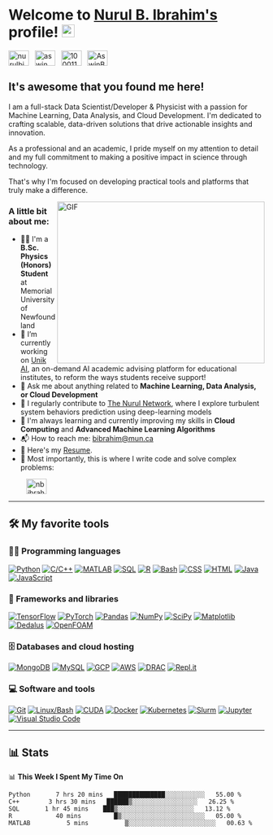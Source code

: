# Welcome to [Nurul B. Ibrahim's](https://github.com/nbibrahim) profile! <a href="https://github.com/nbibrahim"><img src="https://media.giphy.com/media/hvRJCLFzcasrR4ia7z/giphy.gif" width="25px"></a>

<a href="https://www.linkedin.com/in/nurulbibrahim/" target="_blank"><img align="center" src="https://raw.githubusercontent.com/rahuldkjain/github-profile-readme-generator/master/src/images/icons/Social/linked-in-alt.svg" alt="nurulbibrahim" height="30" width="40" /></a>
&nbsp;
<a href="https://www.instagram.com/_noorool_/" target="_blank"><img align="center" src="https://raw.githubusercontent.com/rahuldkjain/github-profile-readme-generator/master/src/images/icons/Social/instagram.svg" alt="aswin_barath_" height="30" width="40" /></a>
&nbsp;
<a href="https://www.facebook.com/nurulbibrahim" target="_blank"><img align="center" src="https://raw.githubusercontent.com/rahuldkjain/github-profile-readme-generator/master/src/images/icons/Social/facebook.svg" alt="100011683902531e" height="30" width="40" /></a>
&nbsp;
<a href="https://twitter.com/nurulb000" target="_blank"><img align="center" src="https://raw.githubusercontent.com/rahuldkjain/github-profile-readme-generator/master/src/images/icons/Social/twitter.svg" alt="AswinBarath2" height="30" width="40" /></a>
&nbsp;

## It's awesome that you found me here! 

I am a full-stack Data Scientist/Developer & Physicist with a passion for Machine Learning, Data Analysis, and Cloud Development. I'm dedicated to crafting scalable, data-driven solutions that drive actionable insights and innovation.

As a professional and an academic, I pride myself on my attention to detail and my full commitment to making a positive impact in science through technology.

That's why I'm focused on developing practical tools and platforms that truly make a difference.

<img align="right" alt="GIF" src="https://github.com/nbibrahim/nbibrahim/blob/master/coding.gif?raw=true" width="408" height="318" />


### A little bit about me:

- 👨‍🎓 I'm a **B.Sc. Physics (Honors) Student** at Memorial University of Newfoundland
- 🔭 I’m currently working on [Unik AI](https://www.unikai.ca/), an on-demand AI academic advising platform for educational institutes, to reform the ways students receive support!
- 💬 Ask me about anything related to **Machine Learning, Data Analysis, or Cloud Development**
- 📝 I regularly contribute to [The Nurul Network](https://github.com/nbibrahim/The-Nurul-Network), where I explore turbulent system behaviors prediction using deep-learning models
- 🌱 I'm always learning and currently improving my skills in **Cloud Computing** and **Advanced Machine Learning Algorithms**
- 📬 How to reach me: [bibrahim@mun.ca](mailto:bibrahim@mun.ca)
- 📄 Here's my [Resume](https://github.com/nbibrahim/Resume/blob/main/Nurul-Resume.pdf).
- 💪 Most importantly, this is where I write code and solve complex problems:

&nbsp;&nbsp;&nbsp;&nbsp;&nbsp;&nbsp;&nbsp;&nbsp;
<a href="https://github.com/nbibrahim" target="_blank"><img align="center" src="https://raw.githubusercontent.com/rahuldkjain/github-profile-readme-generator/master/src/images/icons/Social/github.svg" alt="nbibrahim" height="30" width="40" /></a>
&nbsp;

---

## 🛠️ My favorite tools

### 👨‍💻 Programming languages

<p>
    <a href="#"><img alt="Python" src="https://img.shields.io/badge/Python-14354C.svg?logo=python&logoColor=white"></a>
    <a href="#"><img alt="C/C++" src="https://custom-icon-badges.herokuapp.com/badge/C/C++-00599C.svg?logo=cplusplus&logoColor=white"></a>
    <a href="#"><img alt="MATLAB" src="https://img.shields.io/badge/MATLAB-007396.svg?logo=matlab&logoColor=white"></a>
    <a href="#"><img alt="SQL" src="https://img.shields.io/badge/SQL-025E8C.svg?logo=database&logoColor=white"></a>
    <a href="#"><img alt="R" src="https://img.shields.io/badge/R-276DC3.svg?logo=r&logoColor=white"></a>
    <a href="#"><img alt="Bash" src="https://img.shields.io/badge/Bash-121011.svg?logo=gnu-bash&logoColor=white"></a>
    <a href="#"><img alt="CSS" src="https://img.shields.io/badge/CSS-1572B6.svg?logo=css3&logoColor=white"></a>
    <a href="#"><img alt="HTML" src="https://img.shields.io/badge/HTML-E34F26.svg?logo=html5&logoColor=white"></a>
    <a href="#"><img alt="Java" src="https://img.shields.io/badge/Java-007396.svg?logo=java&logoColor=white"></a>
    <a href="#"><img alt="JavaScript" src="https://img.shields.io/badge/JavaScript-F7DF1E.svg?logo=javascript&logoColor=black"></a>
</p>

### 🧰 Frameworks and libraries

<p>
    <a href="#"><img alt="TensorFlow" src="https://img.shields.io/badge/TensorFlow-FF6F00.svg?logo=tensorflow&logoColor=white"></a>
    <a href="#"><img alt="PyTorch" src="https://img.shields.io/badge/PyTorch-EE4C2C.svg?logo=pytorch&logoColor=white"></a>
    <a href="#"><img alt="Pandas" src="https://img.shields.io/badge/Pandas-150458.svg?logo=pandas&logoColor=white"></a>
    <a href="#"><img alt="NumPy" src="https://img.shields.io/badge/Numpy-013243.svg?logo=numpy&logoColor=white"></a>
    <a href="#"><img alt="SciPy" src="https://img.shields.io/badge/SciPy-8CAAE6.svg?logo=scipy&logoColor=white"></a>
    <a href="#"><img alt="Matplotlib" src="https://img.shields.io/badge/Matplotlib-11557c.svg?logo=matplotlib&logoColor=white"></a>
    <a href="#"><img alt="Dedalus" src="https://img.shields.io/badge/Dedalus-20232a.svg?logo=dedalus&logoColor=white"></a>
    <a href="#"><img alt="OpenFOAM" src="https://img.shields.io/badge/OpenFOAM-7ED4E6.svg?logo=openfoam&logoColor=white"></a>
</p>

### 🗄️ Databases and cloud hosting

<p>
    <a href="#"><img alt="MongoDB" src ="https://img.shields.io/badge/MongoDB-4ea94b.svg?logo=mongodb&logoColor=white"></a>
    <a href="#"><img alt="MySQL" src="https://img.shields.io/badge/MySQL-00f.svg?logo=mysql&logoColor=white"></a>
    <a href="#"><img alt="GCP" src="https://img.shields.io/badge/GCP-4285F4.svg?logo=google-cloud&logoColor=white"></a>
    <a href="#"><img alt="AWS" src="https://img.shields.io/badge/AWS-232F3E.svg?logo=amazon-aws&logoColor=white"></a>
    <a href="#"><img alt="DRAC" src="https://img.shields.io/badge/DRAC-0078D6.svg?logo=drac&logoColor=white"></a>
    <a href="#"><img alt="Repl.it" src="https://img.shields.io/badge/Repl.it-0D101E.svg?logo=Replit&logoColor=white"></a>
</p>

### 💻 Software and tools

<p>
    <a href="#"><img alt="Git" src="https://img.shields.io/badge/Git-F05033.svg?logo=git&logoColor=white"></a>
    <a href="#"><img alt="Linux/Bash" src="https://img.shields.io/badge/Linux/Bash-FCC624.svg?logo=linux&logoColor=black"></a>
    <a href="#"><img alt="CUDA" src="https://img.shields.io/badge/CUDA-76B900.svg?logo=nvidia&logoColor=white"></a>
    <a href="#"><img alt="Docker" src="https://img.shields.io/badge/Docker-2496ED.svg?logo=docker&logoColor=white"></a>
    <a href="#"><img alt="Kubernetes" src="https://img.shields.io/badge/Kubernetes-326CE5.svg?logo=kubernetes&logoColor=white"></a>
    <a href="#"><img alt="Slurm" src="https://img.shields.io/badge/Slurm-316192.svg?logo=slurm&logoColor=white"></a>
    <a href="#"><img alt="Jupyter" src="https://img.shields.io/badge/Jupyter-F37626.svg?logo=Jupyter&logoColor=white"></a>
    <a href="#"><img alt="Visual Studio Code" src="https://img.shields.io/badge/Visual%20Studio%20Code-0078d7.svg?logo=visual-studio-code&logoColor=white"></a>
</p>

---

## 📊 Stats

📊 <b>This Week I Spent My Time On</b>

<!--START_SECTION:waka-->
```text
Python       7 hrs 20 mins   ██████████████░░░░░░░░░░░   55.00 % 
C++        3 hrs 30 mins   ██████▒░░░░░░░░░░░░░░░░░░   26.25 % 
SQL       1 hr 45 mins    ███▒░░░░░░░░░░░░░░░░░░░░░   13.12 % 
R            40 mins         █▒░░░░░░░░░░░░░░░░░░░░░░░   05.00 % 
MATLAB          5 mins          ▒░░░░░░░░░░░░░░░░░░░░░░░░   00.63 % 
```
<!--END_SECTION:waka-->

